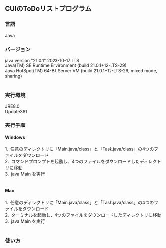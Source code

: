 ## CUIのToDoリストプログラム

### 言語<br>
Java
### バージョン<br>
java version "21.0.1" 2023-10-17 LTS<br>
Java(TM) SE Runtime Environment (build 21.0.1+12-LTS-29)<br>
Java HotSpot(TM) 64-Bit Server VM (build 21.0.1+12-LTS-29, mixed mode, sharing)<br><br>
### 実行環境
JRE8.0<br>
Update381

### 実行手順
#### Windows
1.&ensp;任意のディレクトリに「Main.java/class」と「Task.java/class」の4つのファイルをダウンロード<br>
2.&ensp;コマンドプロンプトを起動し、4つのファイルをダウンロードしたディレクトリに移動<br>
3.&ensp;java Main を実行<br><br>

#### Mac
1.&ensp;任意のディレクトリに「Main.java/class」と「Task.java/class」の4つのファイルをダウンロード<br>
2.&ensp;ターミナルを起動し、4つのファイルをダウンロードしたディレクトリに移動<br>
3.&ensp;java Main を実行<br><br>

### 使い方
